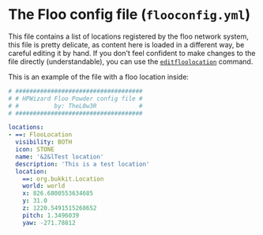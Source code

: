 # The Floo config file (`flooconfig.yml`)

This file contains a list of locations registered by the floo network system, this file is pretty delicate, as content here is loaded in a different way, be careful editing it by hand.
If you don't feel confident to make changes to the file directly (understandable), you can use the [`editfloolocation`]() command.

This is an example of the file with a floo location inside:

``` yaml
# ####################################
# # HPWizard Floo Powder config file #
# #          by: TheL0w3R            #
# ####################################

locations:
- ==: FlooLocation
  visibility: BOTH
  icon: STONE
  name: '&2&lTest location'
  description: 'This is a test location'
  location:
    ==: org.bukkit.Location
    world: world
    x: 826.6800553634685
    y: 31.0
    z: 1220.5491515268652
    pitch: 1.3496039
    yaw: -271.78812
```